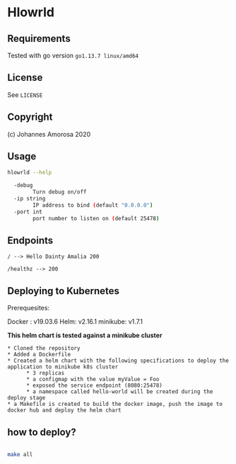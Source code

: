 # Hlowrld

## Requirements

Tested with go version `go1.13.7 linux/amd64`

## License

See `LICENSE`

## Copyright

(c) Johannes Amorosa 2020

## Usage

``` bash
hlowrld --help

  -debug
        Turn debug on/off
  -ip string
        IP address to bind (default "0.0.0.0")
  -port int
        port number to listen on (default 25478)
```

## Endpoints

`/ --> Hello Dainty Amalia 200`

`/healthz --> 200`


## Deploying to Kubernetes

Prerequesites: 

Docker : v19.03.6
Helm: v2.16.1
minikube: v1.7.1


**This helm chart is tested against a minikube cluster**

    * Cloned the repository
    * Added a Dockerfile 
    * Created a helm chart with the following specifications to deploy the application to minikube k8s cluster
          * 3 replicas
          * a configmap with the value myValue = Foo
          * exposed the service endpoint (8080:25478)
          * a namespace called hello-world will be created during the deploy stage 
    * a Makefile is created to build the docker image, push the image to docker hub and deploy the helm chart 
    
    
## how to deploy? 

``` bash

make all

```


            
